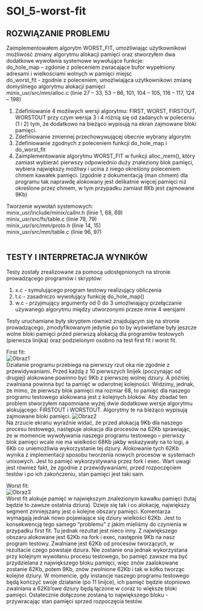 # SOI_5-worst-fit
## ROZWIĄZANIE PROBLEMU
Zaimplementowałem algorytm WORST_FIT, umożliwiając użytkownikowi możliwość zmiany algorytmu alokacji pamięci oraz stworzyłem dwa dodatkowe wywołania systemowe wywołujące funkcje:  
do_hole_map – zgdonie z poleceniem zwracające bufor wypełniony adresami i wielkościami wolnych w pamięci miejsc  
do_worst_fit -  zgodnie z poleceniem, umożlwiająca użytkownikowi zmianę domyślnego algorytmu alokacji pamięci  
minix_usr/src/mm/alloc.c   (linie 27 – 33, 53 – 86, 101, 104 – 105, 116 – 117, 124 – 198)  
1.	 Zdefiniowanie 4 możliwych wersji algorytmu: FIRST, WORST, FIRSTOUT, WORSTOUT przy czym wersja 3 i 4 różnią się od zadanych w poleceniu (1 i 2) tym, że dodatkowo na bieżąco wypisują na ekran zajmowane bloki pamięci.
2.	Zdefiniowanie zmiennej przechowywującej obecnie wybrany algorytm
3.	Zdefiniowanie zgodnych z poleceniem funkcji do_hole_map i do_worst_fit
4.	Zaimplementowanie algorytmu WORST_FIT w funkcji alloc_mem(), który zamiast wybierać pierwszy odpowiednio duży znaleziony blok pamięci, wybiera największy możliwy i ucina z niego określony poleceniem chmem kawałek pamięci.
(zgodnie z dokumentacją (man chmem) dla programu tak naprawdę alokowany jest delikatnie więcej pamięci niż określone przez chmem, w tym przypadku zamiast 8Kb jest zajmowane 9Kb)

Tworzenie wywołań systemowych:  
minix_usr/include/minix/callnr.h (linie 1, 68, 69)  
minix_usr/src/fs/table.c (linie 78, 79)  
minix_usr/src/mm/proto.h (linie 14, 15)  
minix_usr/src/mm/table.c (linie 96, 97)  
 
## TESTY I INTERPRETACJA WYNIKÓW
Testy zostały zrealizowane za pomocą udostępnionych na stronie prowadzącego programów i skryptów:
1.	x.c - symulującego program testowy realizujący obliczenia
2.	t.c - zasadniczo wywołujący funkcję do_hole_map()
3.	w.c - przyjmujący argumenty od 0 do 3 umożlwiający przełączanie używanego algorytmu między utworzonymi przeze mnie 4 wersjami

Testy uruchamiane były skryptem również znajdującym się na stronie prowadzącego, zmodyfikowanym jedynie po to by wyświetlane były jeszcze wolne bloki pamięci przed pierwszą alokacją dla programów testowych (pierwsza linijka) oraz podzielonym osobno na test first fit i worst fit.

First fit:  
![Obraz1](https://user-images.githubusercontent.com/48189079/110821599-84368880-8290-11eb-9e93-2c69c8c01996.png)  
Działanie programu przebiega na pierwszy rzut oka nie zgodnie z przewidywaniami. Przed każdą z 10 pierwszych linijek (poczynając od drugiej) alokowane powinno być 9Kb z pierwszej wolnej dziury. A później zwalniana powinna być ta pamięć w odwrotnej kolejności. Widzimy, jednak, że mimo, że pierwszy blok pamięci ma rozmiar 68, to pamięć dla naszego programu testowego alokowana jest z kolejnych bloków. Aby zbadać ten problem stworzyłem napomniane wyżej dwie dodatkowe wersje algorytmu alokującego: FIRSTOUT i WORSTOUT. Algorytmy te na bieżąco wypisują zajmowane bloki pamięci. 
![Obraz2](https://user-images.githubusercontent.com/48189079/110821650-9284a480-8290-11eb-8e29-7e0cee8c092f.png)  
Na zrzucie ekranu wyraźnie widać, że przed alokacją 9Kb dla naszego procesu testowego, następuje alokacja dla procesów na 62Kb sprawiając, że w momencie wywoływania naszego programu testowego – pierwszy blok pamięci wcale nie ma wielkości 68Kb jakby wskazywały na to logi, a 6Kb co uniemożliwia wykorzystanie tej dziury. Alokowanie tych 62Kb wynika z implementacji sposobu tworzenia nowych procesów w systemach unixowych. Jest to pamięć wykorzystywana przez fork i exec.
Wart uwagi jest również fakt, że zgodnie z przewidywaniami, przed rozpoczęciem testów i po ich zakończeniu, stan pamięci jest taki sam.

Worst fit:  
![Obraz3](https://user-images.githubusercontent.com/48189079/110821748-a92afb80-8290-11eb-9471-e1bdfaa10748.png)  
Worst fit alokuje pamięć w największym znalezionym kawałku pamięci (tutaj będzie to zawsze ostatnia dziura). Dzieje się tak i co alokację, największy segment zmniejszany jest o kolejne obszary pamięci. Komentarza wymagają jednak nowo pojawiające się dziury wielkości 62Kb.
Jest to konsekwencją tego samego “problemu” z jakim mieliśmy do czynienia w przypadku first fit. Tu jednak rezultat jest nieco inny.
Z największego obszaru alokowane jest 62Kb na fork i exec, następnie 9Kb na nasz program testowy. Zwalniane jest 62Kb od procesów tworzących, w rezultacie czego powstaje dziura. Nie zostanie ona jednak wykorzystana przy kolejnym wywołaniu procesu testowego, bo pamięć zawsze ma być przydzielana z największego bloku pamięci, więc znów zaalokowane zostanie 62Kb, potem 9Kb, znów zwolnione 62Kb i tak w kółko tworząc kolejne dziury. W momencie, gdy instancje naszego programu testowego będą kończyć swoje działanie (po 11 linijce), ich pamięć będzie stopniowo zwalniana a 62Kb’owe dziury będą łączone w coraz to większe bloki pamięci. Ostatecznie dołączone zostaną to największego bloku - przywracając stan pamięci sprzed rozpoczęcia testów.


